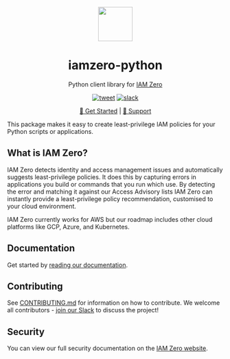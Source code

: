 <p align="center"><img src="https://iamzero.dev/img/logo-boxed.svg" height="80" /></p>

<h1 align="center">iamzero-python</h1>
<p align="center">Python client library for <a href="https://iamzero.dev">IAM Zero</a></p>

<p align="center">
<a align="center" href="https://twitter.com/intent/tweet?url=https%3A%2F%2Fiamzero.dev&text=IAM%20Zero%20simplifies%20cloud%20permissions%20for%20development%20teams"><img src="https://img.shields.io/twitter/url/https/github.com/tterb/hyde.svg?style=social" alt="tweet" /></a>
<a href="https://join.slack.com/t/commonfatecommunity/shared_invite/zt-q4m96ypu-_gYlRWD3k5rIsaSsqP7QMg"><img src="https://img.shields.io/badge/slack-iamzero-1F72FE.svg?logo=slack" alt="slack" /></a>
</p>

<p align="center">
    <a href="https://iamzero.dev/docs/getting-started">🚀 Get Started</a> |
    <a href="https://iamzero.dev/docs/support">📖 Support</a>
</p>

This package makes it easy to create least-privilege IAM policies for your Python scripts or applications.

## What is IAM Zero?

IAM Zero detects identity and access management issues and automatically suggests least-privilege policies. It does this by capturing errors in applications you build or commands that you run which use. By detecting the error and matching it against our Access Advisory lists IAM Zero can instantly provide a least-privilege policy recommendation, customised to your cloud environment.

IAM Zero currently works for AWS but our roadmap includes other cloud platforms like GCP, Azure, and Kubernetes.

## Documentation

Get started by [reading our documentation](https://iamzero.dev/docs/getting-started).

## Contributing

See [CONTRIBUTING.md](./CONTRIBUTING.md) for information on how to contribute. We welcome all contributors - [join our Slack](https://join.slack.com/t/commonfatecommunity/shared_invite/zt-q4m96ypu-_gYlRWD3k5rIsaSsqP7QMg) to discuss the project!

## Security

You can view our full security documentation on the [IAM Zero website](https://iamzero.dev/docs/security).
